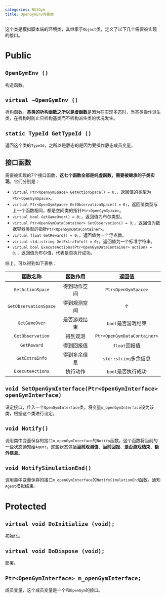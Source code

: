 ```yaml
---
categories: NS3Gym
title: OpenGymEnv内置类
---
```


这个类是模拟脚本端的环境类，其继承于`Object`类，定义了以下几个需要被实现的接口。

# Public

## `OpenGymEnv ()`

构造函数。

## `virtual ~OpenGymEnv ()`

析构函数。**基类的析构函数之所以是虚函数**是因为在实现多态时，当基类操作派生类，在析构时防止只析构基类而不析构派生类的状况发生。

## `static TypeId GetTypeId ()`

返回这个类的`TypeId`，之所以是静态的是因为要操作静态成员变量。

## 接口函数

需要被实现的7个接口函数，**这七个函数全部是纯虚函数，需要被继承的子类实现**。它们分别是：

- `virtual Ptr<OpenGymSpace> GetActionSpace() = 0;`，返回值的类型为`Ptr<OpenGymSpace>`。
- `virtual Ptr<OpenGymSpace> GetObservationSpace() = 0;`，返回值类型与上一个函数相同，都是空间类的指针`Ptr<OpenGymSpace>`。
- `virtual bool GetGameOver() = 0;`，返回值为布尔类型。
- `virtual Ptr<OpenGymDataContainer> GetObservation() = 0;`，返回值为数据容器类型的指针`Ptr<OpenGymDataContainer>`。
- `virtual float GetReward() = 0;`，返回值为一个浮点数。
- `virtual std::string GetExtraInfo() = 0;`，返回值为一个标准字符串。
- `virtual bool ExecuteActions(Ptr<OpenGymDataContainer> action) = 0;`，返回值为布尔值，代表是否执行成功。

综上，可以得到如下表格：

|       函数名称        |   函数作用   |           返回值            |
| :-------------------: | :----------: | :-------------------------: |
|   `GetActionSpace`    | 得到动作空间 |     `Ptr<OpenGymSpace>`     |
| `GetObservationSpace` | 得到观测空间 |              ↑              |
|     `GetGameOver`     | 是否游戏结束 |     `bool`是否游戏结束      |
|   `GetObservation`    |   得到观测   | `Ptr<OpenGymDataContainer>` |
|      `GetReward`      |  得到回报值  |        `float`回报值        |
|    `GetExtraInfo`     | 得到多余信息 |    `std::string`多余信息    |
|   `ExecuteActions`    |   执行动作   |     `bool`是否执行成功      |

## `void SetOpenGymInterface(Ptr<OpenGymInterface> openGymInterface)`

设定接口，传入一个`OpenGymInterface`类，将变量`m_openGymInterface`设为该类，根据这个类进行设定。

## `void Notify()`

调用类中变量保存的接口`m_openGymInterface`的`Notify`函数。这个函数将当前的一些状态通知给`Agent`，这些状态包括**当前观测值**、**当前回报**、**是否游戏结束**、**额外信息**。

## `void NotifySimulationEnd()`

调用类中变量保存的接口`m_openGymInterface`的`NotifySimulationEnd`函数。通知`Agent`模拟结束。

# Protected

## `virtual void DoInitialize (void);`

初始化。

## `virtual void DoDispose (void);`

部署。

## `Ptr<OpenGymInterface> m_openGymInterface;`

成员变量，这个成员变量是一个和`OpenGym`的接口。